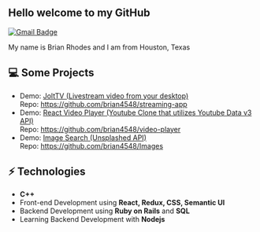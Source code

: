 <h2> Hello welcome to my GitHub</h2>

[![Gmail Badge](https://img.shields.io/badge/-Gmail-Red?style=flat-square&logo=Gmail&logoColor=white&link=mailto:brianr4548@gmail.com)](mailto:brianr4548@gmail.com)

My name is Brian Rhodes and I am from Houston, Texas

## 💻 Some Projects
* Demo: [JoltTV (Livestream video from your desktop)](https://streaming-app-teal.vercel.app//)<br/>
  Repo: https://github.com/brian4548/streaming-app
* Demo: [React Video Player (Youtube Clone that utilizes Youtube Data v3 API)](https://video-player-rmnb8owyc-brian4548.vercel.app/)<br/>
  Repo: https://github.com/brian4548/video-player
* Demo: [Image Search (Unsplashed API)](https://images-khss97b8y-brian4548.vercel.app/)<br/>
  Repo: https://github.com/brian4548/Images
  
## ⚡ Technologies 
- **C++**
- Front-end Development using **React, Redux, CSS, Semantic UI**
- Backend Development using **Ruby on Rails** and **SQL**
- Learning Backend Development with **Nodejs**
